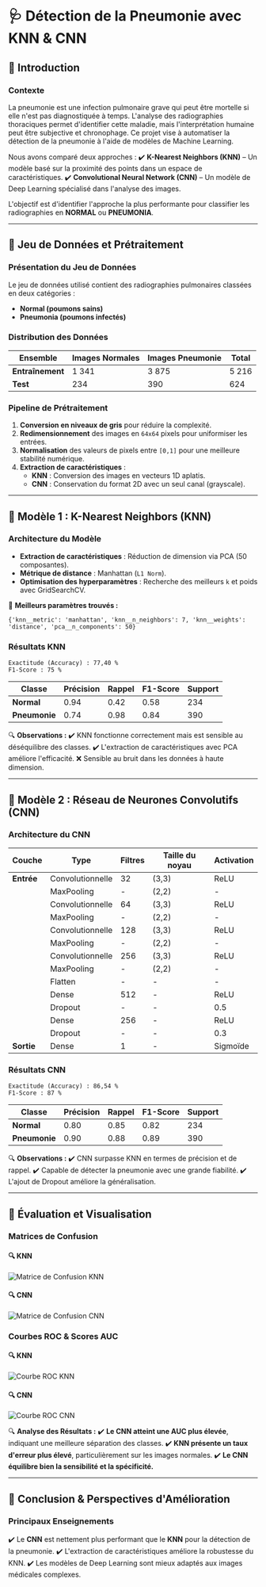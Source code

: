 # 🩺 Détection de la Pneumonie avec KNN & CNN

## 📌 Introduction

### **Contexte**
La pneumonie est une infection pulmonaire grave qui peut être mortelle si elle n'est pas diagnostiquée à temps. L'analyse des radiographies thoraciques permet d'identifier cette maladie, mais l'interprétation humaine peut être subjective et chronophage. Ce projet vise à automatiser la détection de la pneumonie à l'aide de modèles de Machine Learning.

Nous avons comparé deux approches :
✔️ **K-Nearest Neighbors (KNN)** – Un modèle basé sur la proximité des points dans un espace de caractéristiques.
✔️ **Convolutional Neural Network (CNN)** – Un modèle de Deep Learning spécialisé dans l'analyse des images.

L'objectif est d'identifier l'approche la plus performante pour classifier les radiographies en **NORMAL** ou **PNEUMONIA**.

---

## 📌 Jeu de Données et Prétraitement

### **Présentation du Jeu de Données**
Le jeu de données utilisé contient des radiographies pulmonaires classées en deux catégories :

- **Normal (poumons sains)**
- **Pneumonia (poumons infectés)**

### **Distribution des Données**
| Ensemble | Images Normales | Images Pneumonie | Total |
|----------|----------------|------------------|-------|
| **Entraînement** | 1 341 | 3 875 | 5 216 |
| **Test** | 234 | 390 | 624 |

### **Pipeline de Prétraitement**
1. **Conversion en niveaux de gris** pour réduire la complexité.
2. **Redimensionnement** des images en `64x64` pixels pour uniformiser les entrées.
3. **Normalisation** des valeurs de pixels entre `[0,1]` pour une meilleure stabilité numérique.
4. **Extraction de caractéristiques** :
   - **KNN** : Conversion des images en vecteurs 1D aplatis.
   - **CNN** : Conservation du format 2D avec un seul canal (grayscale).

---

## 📌 Modèle 1 : K-Nearest Neighbors (KNN)

### **Architecture du Modèle**
- **Extraction de caractéristiques** : Réduction de dimension via PCA (50 composantes).
- **Métrique de distance** : Manhattan (`L1 Norm`).
- **Optimisation des hyperparamètres** : Recherche des meilleurs `k` et poids avec GridSearchCV.

📌 **Meilleurs paramètres trouvés :**
```
{'knn__metric': 'manhattan', 'knn__n_neighbors': 7, 'knn__weights': 'distance', 'pca__n_components': 50}
```

### **Résultats KNN**
```
Exactitude (Accuracy) : 77,40 %
F1-Score : 75 %
```
| Classe | Précision | Rappel | F1-Score | Support |
|--------|----------|--------|----------|---------|
| **Normal** | 0.94 | 0.42 | 0.58 | 234 |
| **Pneumonie** | 0.74 | 0.98 | 0.84 | 390 |

🔍 **Observations :**
✔️ KNN fonctionne correctement mais est sensible au déséquilibre des classes.
✔️ L'extraction de caractéristiques avec PCA améliore l'efficacité.
❌ Sensible au bruit dans les données à haute dimension.

---

## 📌 Modèle 2 : Réseau de Neurones Convolutifs (CNN)

### **Architecture du CNN**
| Couche | Type | Filtres | Taille du noyau | Activation |
|--------|------|---------|----------------|------------|
| **Entrée** | Convolutionnelle | 32 | (3,3) | ReLU |
| | MaxPooling | - | (2,2) | - |
| | Convolutionnelle | 64 | (3,3) | ReLU |
| | MaxPooling | - | (2,2) | - |
| | Convolutionnelle | 128 | (3,3) | ReLU |
| | MaxPooling | - | (2,2) | - |
| | Convolutionnelle | 256 | (3,3) | ReLU |
| | MaxPooling | - | (2,2) | - |
| | Flatten | - | - | - |
| | Dense | 512 | - | ReLU |
| | Dropout | - | - | 0.5 |
| | Dense | 256 | - | ReLU |
| | Dropout | - | - | 0.3 |
| **Sortie** | Dense | 1 | - | Sigmoïde |

### **Résultats CNN**
```
Exactitude (Accuracy) : 86,54 %
F1-Score : 87 %
```
| Classe | Précision | Rappel | F1-Score | Support |
|--------|----------|--------|----------|---------|
| **Normal** | 0.80 | 0.85 | 0.82 | 234 |
| **Pneumonie** | 0.90 | 0.88 | 0.89 | 390 |

🔍 **Observations :**
✔️ CNN surpasse KNN en termes de précision et de rappel.
✔️ Capable de détecter la pneumonie avec une grande fiabilité.
✔️ L'ajout de Dropout améliore la généralisation.

---

## 📌 Évaluation et Visualisation

### **Matrices de Confusion**
#### 🔍 **KNN**
![Matrice de Confusion KNN](images/confusion_matrix_knn.png)

#### 🔍 **CNN**
![Matrice de Confusion CNN](images/confusion_matrix_cnn.png)

### **Courbes ROC & Scores AUC**
#### 🔍 **KNN**
![Courbe ROC KNN](images/roc_curve_knn.png)

#### 🔍 **CNN**
![Courbe ROC CNN](images/roc_curve_cnn.png)

🔍 **Analyse des Résultats :**
✔️ **Le CNN atteint une AUC plus élevée**, indiquant une meilleure séparation des classes.
✔️ **KNN présente un taux d'erreur plus élevé**, particulièrement sur les images normales.
✔️ **Le CNN équilibre bien la sensibilité et la spécificité.**

---

## 📌 Conclusion & Perspectives d'Amélioration

### **Principaux Enseignements**
✔️ Le **CNN** est nettement plus performant que le **KNN** pour la détection de la pneumonie.
✔️ L'extraction de caractéristiques améliore la robustesse du KNN.
✔️ Les modèles de Deep Learning sont mieux adaptés aux images médicales complexes.



